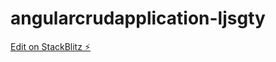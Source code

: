 # angularcrudapplication-ljsgty

[Edit on StackBlitz ⚡️](https://stackblitz.com/edit/angularcrudapplication-ljsgty)